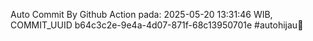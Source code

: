 Auto Commit By Github Action pada: 2025-05-20 13:31:46 WIB, COMMIT_UUID b64c3c2e-9e4a-4d07-871f-68c13950701e #autohijau🗿
